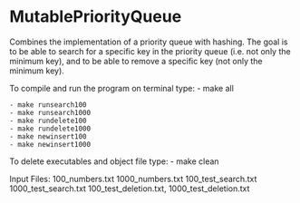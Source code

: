 # MutablePriorityQueue

Combines the implementation of a priority queue with hashing. The goal is to be
able to search for a specific key in the priority queue (i.e. not only the minimum key),
and to be able to remove a specific key (not only the minimum key).

To compile and run the program on terminal type:
    - make all

	- make runsearch100
	- make runsearch1000
	- make rundelete100
	- make rundelete1000
    - make newinsert100
    - make newinsert1000

To delete executables and object file type:
    -  make clean

Input Files:
            100_numbers.txt
            1000_numbers.txt
            100_test_search.txt
            1000_test_search.txt
            100_test_deletion.txt,
            1000_test_deletion.txt
